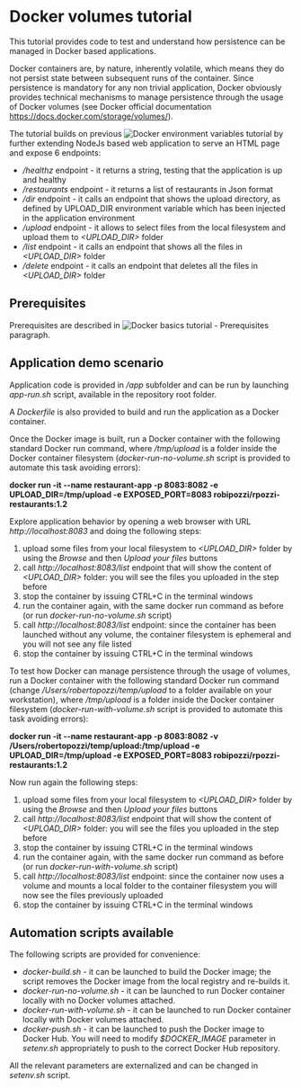 # Docker volumes tutorial
This tutorial provides code to test and understand how persistence can be managed in Docker based applications.

Docker containers are, by nature, inherently volatile, which means they do not persist state between subsequent runs of the container. Since persistence is mandatory for any non trivial application, Docker obviously provides technical mechanisms to manage persistence through the usage of Docker volumes (see Docker official documentation https://docs.docker.com/storage/volumes/).

The tutorial builds on previous ![Docker environment variables tutorial](https://github.com/robipozzi/container-kubernetes-tutorials/tree/master/2-container_environment) by further extending NodeJs based web application to serve an HTML page and expose 6 endpoints:
* */healthz* endpoint - it returns a string, testing that the application is up and healthy
* */restaurants* endpoint - it returns a list of restaurants in Json format
* */dir* endpoint - it calls an endpoint that shows the upload directory, as defined by UPLOAD_DIR environment variable which has been injected in the application environment
* */upload* endpoint - it allows to select files from the local filesystem and upload them to *<UPLOAD_DIR>* folder
* */list* endpoint - it calls an endpoint that shows all the files in *<UPLOAD_DIR>* folder
* */delete* endpoint - it calls an endpoint that deletes all the files in *<UPLOAD_DIR>* folder

## Prerequisites
Prerequisites are described in ![Docker basics tutorial - Prerequisites](https://github.com/robipozzi/container-kubernetes-tutorials/tree/master/1-container_basics#Prerequisites) paragraph.

## Application demo scenario
Application code is provided in */app* subfolder and can be run by launching *app-run.sh* script, available in the repository root folder.

A *Dockerfile* is also provided to build and run the application as a Docker container. 

Once the Docker image is built, run a Docker container with the following standard Docker run command, where */tmp/upload* is a folder inside the Docker container filesystem (*docker-run-no-volume.sh* script is provided to automate this task avoiding errors): 

**docker run -it --name restaurant-app -p 8083:8082 -e UPLOAD_DIR=/tmp/upload -e EXPOSED_PORT=8083 robipozzi/rpozzi-restaurants:1.2**

Explore application behavior by opening a web browser with URL *http://localhost:8083* and doing the following steps:
1. upload some files from your local filesystem to *<UPLOAD_DIR>* folder by using the *Browse* and then *Upload your files* buttons
2. call *http://localhost:8083/list* endpoint that will show the content of *<UPLOAD_DIR>* folder: you will see the files you uploaded in the step before
3. stop the container by issuing CTRL+C in the terminal windows
4. run the container again, with the same docker run command as before (or run *docker-run-no-volume.sh* script)
5. call *http://localhost:8083/list* endpoint: since the container has been launched without any volume, the container filesystem is ephemeral and you will not see any file listed
6. stop the container by issuing CTRL+C in the terminal windows

To test how Docker can manage persistence through the usage of volumes, run a Docker container with the following standard Docker run command (change */Users/robertopozzi/temp/upload* to a folder available on your workstation), where */tmp/upload* is a folder inside the Docker container filesystem (*docker-run-with-volume.sh* script is provided to automate this task avoiding errors): 

**docker run -it --name restaurant-app -p 8083:8082 -v /Users/robertopozzi/temp/upload:/tmp/upload -e UPLOAD_DIR=/tmp/upload -e EXPOSED_PORT=8083 robipozzi/rpozzi-restaurants:1.2**

Now run again the following steps:
1. upload some files from your local filesystem to *<UPLOAD_DIR>* folder by using the *Browse* and then *Upload your files* buttons
2. call *http://localhost:8083/list* endpoint that will show the content of *<UPLOAD_DIR>* folder: you will see the files you uploaded in the step before
3. stop the container by issuing CTRL+C in the terminal windows
4. run the container again, with the same docker run command as before (or run *docker-run-with-volume.sh* script)
5. call *http://localhost:8083/list* endpoint: since the container now uses a volume and mounts a local folder to the container filesystem you will now see the files previously uploaded
6. stop the container by issuing CTRL+C in the terminal windows

## Automation scripts available
The following scripts are provided for convenience:
* *docker-build.sh* - it can be launched to build the Docker image; the script removes the Docker image from the local registry and re-builds it.
* *docker-run-no-volume.sh* - it can be launched to run Docker container locally with no Docker volumes attached.
* *docker-run-with-volume.sh* - it can be launched to run Docker container locally with Docker volumes attached. 
* *docker-push.sh* - it can be launched to push the Docker image to Docker Hub. You will need to modify *$DOCKER_IMAGE* parameter in *setenv.sh* appropriately to push to the correct Docker Hub repository.

All the relevant parameters are externalized and can be changed in *setenv.sh* script.
